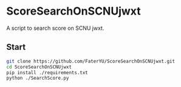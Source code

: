 # ScoreSearchOnSCNUjwxt

A script to search score on SCNU jwxt.

## Start

```bash
git clone https://github.com/FaterYU/ScoreSearchOnSCNUjwxt.git
cd ScoreSearchOnSCNUjwxt
pip install ./requirements.txt
python ./SearchScore.py
```
